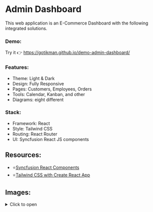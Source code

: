 # Admin Dashboard
This web application is an E-Commerce Dashboard with the following integrated solutions.

### Demo:
Try it :point_right: https://gotikman.github.io/demo-admin-dashboard/

### Features:
+ Theme: Light & Dark
+ Design: Fully Responsive
+ Pages:    Customers, Employees, Orders
+ Tools:    Calendar, Kanban, and other
+ Diagrams: eight different

### Stack:
+ Framework: React
+ Style: Tailwind CSS 
+ Routing: React Router
+ UI: Syncfusion React JS components 

## Resources:
+ ⭐[Syncfusion React Components](https://www.syncfusion.com/react-ui-components)
+ ⭐[Tailwind CSS with Create React App](https://tailwindcss.com/docs/guides/create-react-app)

## Images:
<details>
<summary>Click to open</summary>

![Screenshot_1](https://user-images.githubusercontent.com/78754655/200829833-3d36fdad-c905-4199-a7d2-1ee747ec6486.jpg)
![Screenshot_3](https://user-images.githubusercontent.com/78754655/200829835-78d7aa02-4c48-4c86-91a3-d975bbae2c70.jpg)
![Screenshot_4](https://user-images.githubusercontent.com/78754655/200829838-fc4b7b9d-cc38-456d-8410-ced269fae192.jpg)
![Screenshot_5](https://user-images.githubusercontent.com/78754655/200829843-df3046fa-f68c-45c4-82ce-50c129fb5d52.jpg)
![Screenshot_6](https://user-images.githubusercontent.com/78754655/200829848-05165160-9a00-4765-b80a-f557f4777475.jpg)
![Screenshot_7](https://user-images.githubusercontent.com/78754655/200829852-be4f8b27-2bd3-4447-866c-32e0148b925b.jpg)
![Screenshot_8](https://user-images.githubusercontent.com/78754655/200829861-85570c57-dc42-42e9-82d7-0e9a3a9840ce.jpg)
![Screenshot_9](https://user-images.githubusercontent.com/78754655/200829865-cd75ac32-a01d-4897-b58a-280ed0f5ce03.jpg)

</details>
